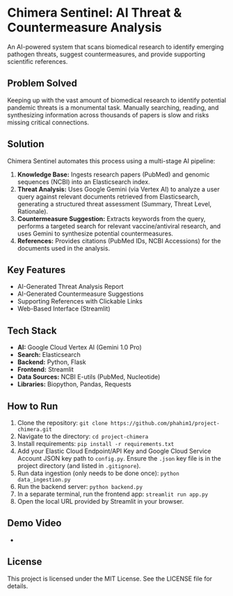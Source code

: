 # Chimera Sentinel: AI Threat & Countermeasure Analysis

An AI-powered system that scans biomedical research to identify emerging pathogen threats, suggest countermeasures, and provide supporting scientific references.

## Problem Solved
Keeping up with the vast amount of biomedical research to identify potential pandemic threats is a monumental task. Manually searching, reading, and synthesizing information across thousands of papers is slow and risks missing critical connections.

## Solution
Chimera Sentinel automates this process using a multi-stage AI pipeline:
1.  **Knowledge Base:** Ingests research papers (PubMed) and genomic sequences (NCBI) into an Elasticsearch index.
2.  **Threat Analysis:** Uses Google Gemini (via Vertex AI) to analyze a user query against relevant documents retrieved from Elasticsearch, generating a structured threat assessment (Summary, Threat Level, Rationale).
3.  **Countermeasure Suggestion:** Extracts keywords from the query, performs a targeted search for relevant vaccine/antiviral research, and uses Gemini to synthesize potential countermeasures.
4.  **References:** Provides citations (PubMed IDs, NCBI Accessions) for the documents used in the analysis.

## Key Features
* AI-Generated Threat Analysis Report
* AI-Generated Countermeasure Suggestions
* Supporting References with Clickable Links
* Web-Based Interface (Streamlit)

## Tech Stack
* **AI:** Google Cloud Vertex AI (Gemini 1.0 Pro)
* **Search:** Elasticsearch
* **Backend:** Python, Flask
* **Frontend:** Streamlit
* **Data Sources:** NCBI E-utils (PubMed, Nucleotide)
* **Libraries:** Biopython, Pandas, Requests

## How to Run
1.  Clone the repository: `git clone https://github.com/phahim1/project-chimera.git`
2.  Navigate to the directory: `cd project-chimera`
3.  Install requirements: `pip install -r requirements.txt`
4.  Add your Elastic Cloud Endpoint/API Key and Google Cloud Service Account JSON key path to `config.py`. Ensure the `.json` key file is in the project directory (and listed in `.gitignore`).
5.  Run data ingestion (only needs to be done once): `python data_ingestion.py`
6.  Run the backend server: `python backend.py`
7.  In a separate terminal, run the frontend app: `streamlit run app.py`
8.  Open the local URL provided by Streamlit in your browser.

## Demo Video
* 

## License
This project is licensed under the MIT License. See the LICENSE file for details.
